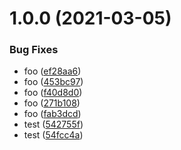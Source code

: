 # 1.0.0 (2021-03-05)


### Bug Fixes

* foo ([ef28aa6](https://github.com/aaronmussig/cicdtest/commit/ef28aa6ad63b7e99b1e8d05f20eae87db0aebaf1))
* foo ([453bc97](https://github.com/aaronmussig/cicdtest/commit/453bc97b386d9e48b75d667dffd14cc62aad572c))
* foo ([f40d8d0](https://github.com/aaronmussig/cicdtest/commit/f40d8d090cce6df3036a253b2051141eba4f36fa))
* foo ([271b108](https://github.com/aaronmussig/cicdtest/commit/271b108e04e15b2ac56cd63c0aa97212a055fbae))
* foo ([fab3dcd](https://github.com/aaronmussig/cicdtest/commit/fab3dcdef619c2e47f9f7539513150dfccfbed96))
* test ([542755f](https://github.com/aaronmussig/cicdtest/commit/542755f6e0b594493ce3314e42cac2ad08bd79e8))
* test ([54fcc4a](https://github.com/aaronmussig/cicdtest/commit/54fcc4a83008471df494f6714a5b8893b2836f48))

